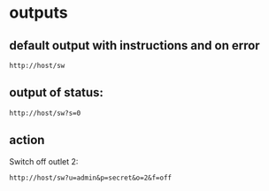 # outputs

## default output with instructions and on error

    http://host/sw

## output of status:

    http://host/sw?s=0

## action

Switch off outlet 2:

    http://host/sw?u=admin&p=secret&o=2&f=off

